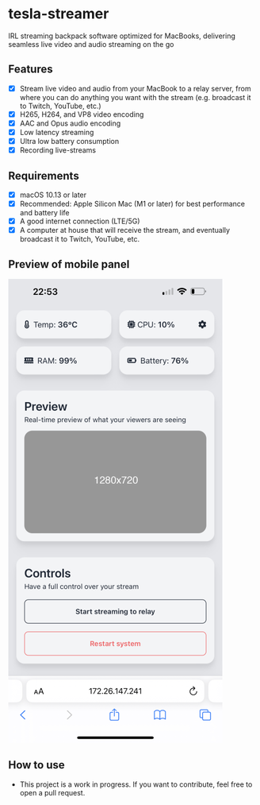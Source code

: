 # tesla-streamer
IRL streaming backpack software optimized for MacBooks, delivering seamless live video and audio streaming on the go

## Features
- [x] Stream live video and audio from your MacBook to a relay server, from where you can do anything you want with the stream (e.g. broadcast it to Twitch, YouTube, etc.)
- [x] H265, H264, and VP8 video encoding
- [x] AAC and Opus audio encoding
- [x] Low latency streaming
- [x] Ultra low battery consumption
- [x] Recording live-streams 

## Requirements
- [x] macOS 10.13 or later
- [x] Recommended: Apple Silicon Mac (M1 or later) for best performance and battery life
- [x] A good internet connection (LTE/5G)
- [x] A computer at house that will receive the stream, and eventually broadcast it to Twitch, YouTube, etc.

## Preview of mobile panel
![Preview](readme_app_preview.webp)

## How to use
- This project is a work in progress. If you want to contribute, feel free to open a pull request.
